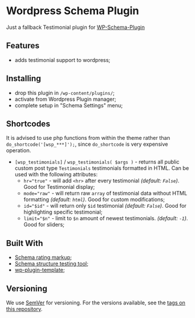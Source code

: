 # Wordpress Schema Plugin

Just a fallback Testimonial plugin for [WP-Schema-Plugin](https://github.com/start-jobs/wp-schema-plugin)

## Features
- adds testimonial support to wordpress;

## Installing
- drop this plugin in `/wp-content/plugins/`;
- activate from Wordpress Plugin manager;
- complete setup in "Schema Settings" menu;

## Shortcodes
It is advised to use php functions from within the theme rather than `do_shortcode('[wsp_***]');`, since `do_shortcode` is very expensive operation.

- `[wsp_testimonials]` / `wsp_testimonials( $args )` - returns all public custom post type `Testimonials` testimonials formatted in HTML. Can be used with the following attributes:
  - `hr="true"` - will add `<hr>` after every testimonial *(default: `False`)*. Good for Testimonial display;
  - `mode="raw"` - will return raw `array` of testimonial data without HTML formatting *(default: `html`)*. Good for custom modifications;
  - `id="$id"` - will return only `$id` testimonial *(default: `False`)*. Good for highlighting specific testimonial;
  - `limit="$n"` - limit to `$n` amount of newest testimonials. *(default: `-1`)*. Good for sliders;

## Built With
- [Schema rating markup](https://schema.org/Rating);
- [Schema structure testing tool](https://search.google.com/structured-data/testing-tool);
- [wp-plugin-template](https://github.com/hlashbrooke/wsp-testimonials);

## Versioning
We use [SemVer](http://semver.org/) for versioning. For the versions available, see the [tags on this repository](https://github.com/your/project/tags).
